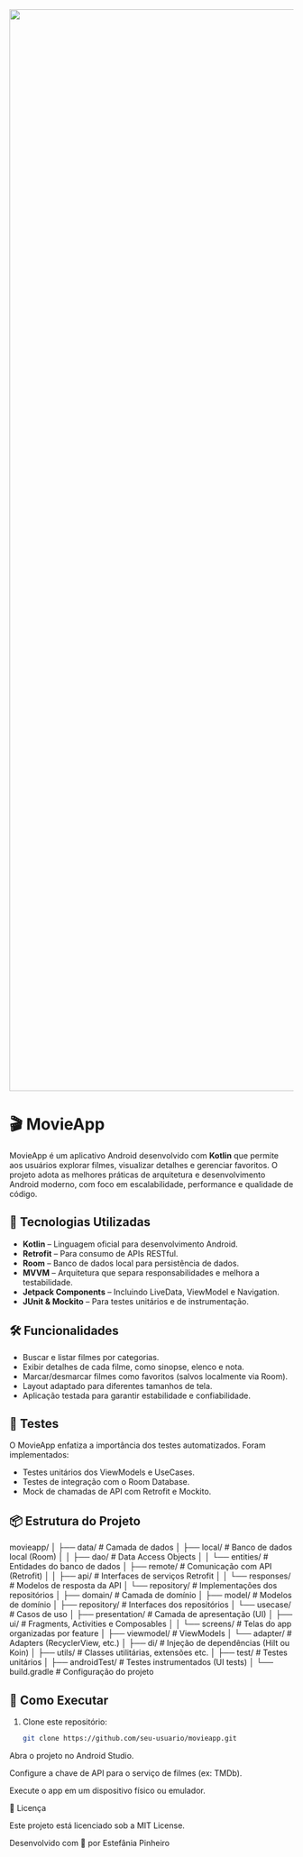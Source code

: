 

<img src="https://github.com/gitdaniellopes/Movie-App/assets/26637908/6ad756db-2ac7-49de-ae46-cea420221dfa" width="1920">

# 🎬 MovieApp

MovieApp é um aplicativo Android desenvolvido com **Kotlin** que permite aos usuários explorar filmes, visualizar detalhes e gerenciar favoritos. O projeto adota as melhores práticas de arquitetura e desenvolvimento Android moderno, com foco em escalabilidade, performance e qualidade de código.

## 📱 Tecnologias Utilizadas

- **Kotlin** – Linguagem oficial para desenvolvimento Android.
- **Retrofit** – Para consumo de APIs RESTful.
- **Room** – Banco de dados local para persistência de dados.
- **MVVM** – Arquitetura que separa responsabilidades e melhora a testabilidade.
- **Jetpack Components** – Incluindo LiveData, ViewModel e Navigation.
- **JUnit & Mockito** – Para testes unitários e de instrumentação.

## 🛠️ Funcionalidades

- Buscar e listar filmes por categorias.
- Exibir detalhes de cada filme, como sinopse, elenco e nota.
- Marcar/desmarcar filmes como favoritos (salvos localmente via Room).
- Layout adaptado para diferentes tamanhos de tela.
- Aplicação testada para garantir estabilidade e confiabilidade.

## 🧪 Testes

O MovieApp enfatiza a importância dos testes automatizados. Foram implementados:

- Testes unitários dos ViewModels e UseCases.
- Testes de integração com o Room Database.
- Mock de chamadas de API com Retrofit e Mockito.

## 📦 Estrutura do Projeto

movieapp/
│
├── data/ # Camada de dados
│ ├── local/ # Banco de dados local (Room)
│ │ ├── dao/ # Data Access Objects
│ │ └── entities/ # Entidades do banco de dados
│ ├── remote/ # Comunicação com API (Retrofit)
│ │ ├── api/ # Interfaces de serviços Retrofit
│ │ └── responses/ # Modelos de resposta da API
│ └── repository/ # Implementações dos repositórios
│
├── domain/ # Camada de domínio
│ ├── model/ # Modelos de domínio
│ ├── repository/ # Interfaces dos repositórios
│ └── usecase/ # Casos de uso
│
├── presentation/ # Camada de apresentação (UI)
│ ├── ui/ # Fragments, Activities e Composables
│ │ └── screens/ # Telas do app organizadas por feature
│ ├── viewmodel/ # ViewModels
│ └── adapter/ # Adapters (RecyclerView, etc.)
│
├── di/ # Injeção de dependências (Hilt ou Koin)
│
├── utils/ # Classes utilitárias, extensões etc.
│
├── test/ # Testes unitários
│
├── androidTest/ # Testes instrumentados (UI tests)
│
└── build.gradle # Configuração do projeto


## 🚀 Como Executar

1. Clone este repositório:
   ```bash
   git clone https://github.com/seu-usuario/movieapp.git

Abra o projeto no Android Studio.

Configure a chave de API para o serviço de filmes (ex: TMDb).

Execute o app em um dispositivo físico ou emulador.

📄 Licença

Este projeto está licenciado sob a MIT License.

Desenvolvido com 💙 por Estefânia Pinheiro
